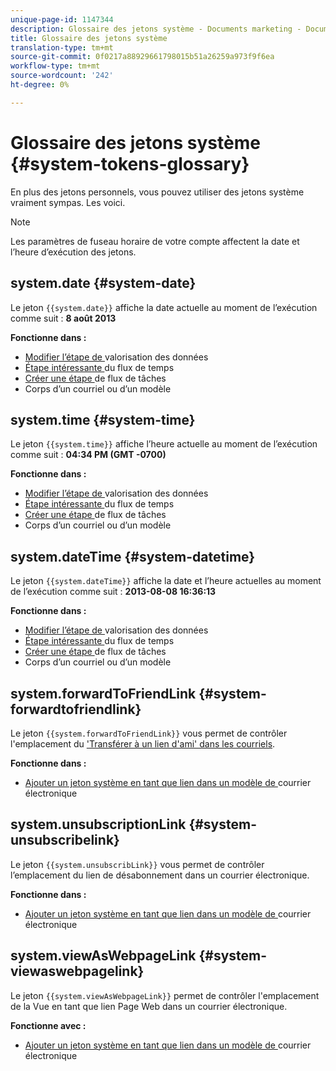 ```yaml
---
unique-page-id: 1147344
description: Glossaire des jetons système - Documents marketing - Documentation du produit
title: Glossaire des jetons système
translation-type: tm+mt
source-git-commit: 0f0217a88929661798015b51a26259a973f9f6ea
workflow-type: tm+mt
source-wordcount: '242'
ht-degree: 0%

---
```



# Glossaire des jetons système {#system-tokens-glossary}

En plus des jetons personnels, vous pouvez utiliser des jetons système vraiment sympas. Les voici.

>[!NOTE]
>
>Les paramètres de fuseau horaire de votre compte affectent la date et l’heure d’exécution des jetons.

## system.date {#system-date}

Le jeton `{{system.date}}` affiche la date actuelle au moment de l’exécution comme suit : **8 août 2013**

**Fonctionne dans :**

* [Modifier l’étape de ](/help/marketo/product-docs/core-marketo-concepts/smart-campaigns/flow-actions/change-data-value.md) valorisation des données
* [Étape intéressante ](/help/marketo/product-docs/core-marketo-concepts/smart-campaigns/flow-actions/interesting-moment.md) du flux de temps
* [Créer une étape ](/help/marketo/product-docs/core-marketo-concepts/smart-campaigns/salesforce-flow-actions/create-task.md) de flux de tâches
* Corps d’un courriel ou d’un modèle

## system.time {#system-time}

Le jeton `{{system.time}}` affiche l’heure actuelle au moment de l’exécution comme suit : **04:34 PM (GMT -0700)**

**Fonctionne dans :**

* [Modifier l’étape de ](/help/marketo/product-docs/core-marketo-concepts/smart-campaigns/flow-actions/change-data-value.md) valorisation des données
* [Étape intéressante ](/help/marketo/product-docs/core-marketo-concepts/smart-campaigns/flow-actions/interesting-moment.md) du flux de temps
* [Créer une étape ](/help/marketo/product-docs/core-marketo-concepts/smart-campaigns/salesforce-flow-actions/create-task.md) de flux de tâches
* Corps d’un courriel ou d’un modèle

## system.dateTime {#system-datetime}

Le jeton `{{system.dateTime}}` affiche la date et l’heure actuelles au moment de l’exécution comme suit : **2013-08-08 16:36:13**

**Fonctionne dans :**

* [Modifier l’étape de ](/help/marketo/product-docs/core-marketo-concepts/smart-campaigns/flow-actions/change-data-value.md) valorisation des données
* [Étape intéressante ](/help/marketo/product-docs/core-marketo-concepts/smart-campaigns/flow-actions/interesting-moment.md) du flux de temps
* [Créer une étape ](/help/marketo/product-docs/core-marketo-concepts/smart-campaigns/salesforce-flow-actions/create-task.md) de flux de tâches
* Corps d’un courriel ou d’un modèle

## system.forwardToFriendLink {#system-forwardtofriendlink}

Le jeton `{{system.forwardToFriendLink}}` vous permet de contrôler l&#39;emplacement du [&#39;Transférer à un lien d&#39;ami&#39; dans les courriels](/help/marketo/product-docs/email-marketing/general/functions-in-the-editor/forward-to-a-friend-link-in-emails.md).

**Fonctionne dans :**

* [Ajouter un jeton système en tant que lien dans un modèle de ](/help/marketo/product-docs/email-marketing/general/using-tokens/add-a-system-token-as-a-link-in-an-email.md) courrier électronique

## system.unsubscriptionLink {#system-unsubscribelink}

Le jeton `{{system.unsubscribLink}}` vous permet de contrôler l’emplacement du lien de désabonnement dans un courrier électronique.

**Fonctionne dans :**

* [Ajouter un jeton système en tant que lien dans un modèle de ](/help/marketo/product-docs/email-marketing/general/using-tokens/add-a-system-token-as-a-link-in-an-email.md) courrier électronique

## system.viewAsWebpageLink {#system-viewaswebpagelink}

Le jeton `{{system.viewAsWebpageLink}}` permet de contrôler l&#39;emplacement de la Vue en tant que lien Page Web dans un courrier électronique.

**Fonctionne avec :**

* [Ajouter un jeton système en tant que lien dans un modèle de ](/help/marketo/product-docs/email-marketing/general/using-tokens/add-a-system-token-as-a-link-in-an-email.md) courrier électronique
